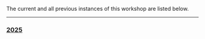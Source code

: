 The current and all previous instances of this workshop are listed below.
<hr>
<div class='workshop-list'>
<h3><a href='https://ninanorgren.github.io/python-exercises/2025/'>2025</a></h3></div>
